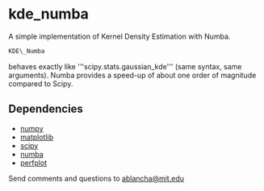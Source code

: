 # kde\_numba

A simple implementation of Kernel Density Estimation with Numba. 

```python 
KDE\_Numba
``` 
behaves exactly like '''scipy.stats.gaussian\_kde''' (same syntax, same arguments). Numba provides a speed-up of about one order of magnitude compared to Scipy.


## Dependencies

* [numpy](http://www.numpy.org/)
* [matplotlib](https://matplotlib.org)
* [scipy](https://www.scipy.org)
* [numba](http://numba.pydata.org)
* [perfplot](https://pypi.org/project/perfplot/)


Send comments and questions to ablancha@mit.edu
